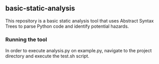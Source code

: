 ## basic-static-analysis
This repository is a basic static analysis tool that uses Abstract Syntax Trees to parse Python code and identify potential hazards.

### Running the tool
In order to execute analysis.py on example.py, navigate to the project directory and execute the test.sh script.
